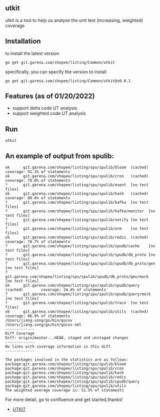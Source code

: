 
## utkit


utkit is a tool to help us analyse the unit test (increasing, weighted) coverage

## Installation
to install the latest version
```shell
go get git.garena.com/shopee/listing/Common/utkit
```
specifically, you can specify the version to install
```shell
go get git.garena.com/shopee/listing/Common/utkit@v0.0.1
```
## Features (as of 01/20/2022)

* support delta code UT analysis
* support weighted code UT analysis

## Run
```shell
utkit
```

## An example of output from spulib:

```text
ok      git.garena.com/shopee/listing/spu/spulib/bloom  (cached)        coverage: 91.3% of statements
ok      git.garena.com/shopee/listing/spu/spulib/cron   (cached)        coverage: 70.0% of statements
?       git.garena.com/shopee/listing/spu/spulib/event  [no test files]
ok      git.garena.com/shopee/listing/spu/spulib/hash   (cached)        coverage: 80.0% of statements
?       git.garena.com/shopee/listing/spu/spulib/kafka  [no test files]
?       git.garena.com/shopee/listing/spu/spulib/kafka/monitor  [no test files]
?       git.garena.com/shopee/listing/spu/spulib/notify [no test files]
?       git.garena.com/shopee/listing/spu/spulib/orm    [no test files]
ok      git.garena.com/shopee/listing/spu/spulib/redis  (cached)        coverage: 78.7% of statements
?       git.garena.com/shopee/listing/spu/spulib/spudb/cache    [no test files]
?       git.garena.com/shopee/listing/spu/spulib/spudb/db_proto [no test files]
?       git.garena.com/shopee/listing/spu/spulib/spudb/db_proto/gen     [no test files]
?       git.garena.com/shopee/listing/spu/spulib/spudb/db_proto/gen/mock        [no test files]
ok      git.garena.com/shopee/listing/spu/spulib/spudb/query    (cached)        coverage: 24.4% of statements
?       git.garena.com/shopee/listing/spu/spulib/spudb/query/mock       [no test files]
?       git.garena.com/shopee/listing/spu/spulib/trace  [no test files]
ok      git.garena.com/shopee/listing/spu/spulib/utils  (cached)        coverage: 86.9% of statements
/Users/jiang.song/go/bin/gocov
/Users/jiang.song/go/bin/gocov-xml
-------------
Diff Coverage
Diff: origin/master...HEAD, staged and unstaged changes
-------------
No lines with coverage information in this diff.
-------------

The packages involved in the statistics are as follows:
package:git.garena.com/shopee/listing/spu/spulib/bloom
package:git.garena.com/shopee/listing/spu/spulib/cron
package:git.garena.com/shopee/listing/spu/spulib/hash
package:git.garena.com/shopee/listing/spu/spulib/redis
package:git.garena.com/shopee/listing/spu/spulib/spudb/query
package:git.garena.com/shopee/listing/spu/spulib/utils
The weighted average coverage is: 51.5% of statements

```
For more detail, go to confluence and get started,thanks!
- [UTKIT](https://confluence.shopee.io/pages/viewpage.action?pageId=917279478)

